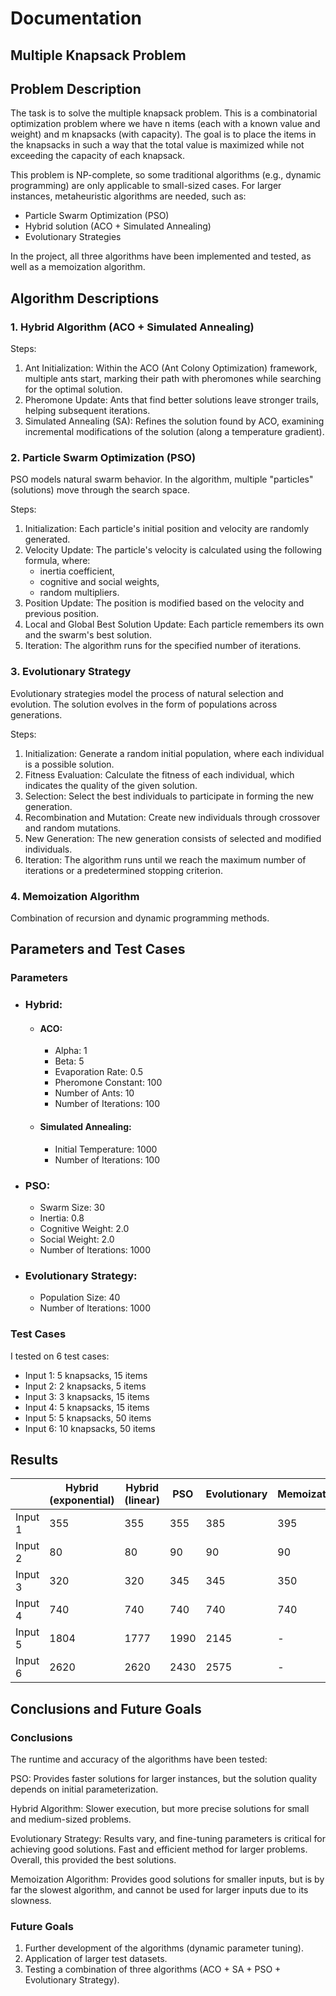 # Documentation
## Multiple Knapsack Problem

## Problem Description

The task is to solve the multiple knapsack problem.
This is a combinatorial optimization problem where we have n items (each with a known value and weight)
and m knapsacks (with capacity). The goal is to place the items in the knapsacks in such a way that
the total value is maximized while not exceeding the capacity of each knapsack.

This problem is NP-complete, so some traditional algorithms (e.g., dynamic programming)
are only applicable to small-sized cases. For larger instances, metaheuristic algorithms are needed,
such as:

- Particle Swarm Optimization (PSO)
- Hybrid solution (ACO + Simulated Annealing)
- Evolutionary Strategies

In the project, all three algorithms have been implemented and tested, as well as a memoization algorithm.

## Algorithm Descriptions
### 1. Hybrid Algorithm (ACO + Simulated Annealing)
Steps:

1. Ant Initialization: Within the ACO (Ant Colony Optimization) framework, multiple ants start, marking their path with pheromones while searching for the optimal solution.
2. Pheromone Update: Ants that find better solutions leave stronger trails, helping subsequent iterations.
3. Simulated Annealing (SA): Refines the solution found by ACO, examining incremental modifications of the solution (along a temperature gradient).

### 2. Particle Swarm Optimization (PSO)
PSO models natural swarm behavior. In the algorithm, multiple "particles" (solutions) move through the search space.

Steps:

1. Initialization: Each particle's initial position and velocity are randomly generated.
2. Velocity Update: The particle's velocity is calculated using the following formula, where:
    - inertia coefficient,
    - cognitive and social weights,
    - random multipliers.
3. Position Update: The position is modified based on the velocity and previous position.
4. Local and Global Best Solution Update: Each particle remembers its own and the swarm's best solution.
5. Iteration: The algorithm runs for the specified number of iterations.

### 3. Evolutionary Strategy
Evolutionary strategies model the process of natural selection and evolution. The solution evolves in the form of populations across generations.

Steps:
1. Initialization: Generate a random initial population, where each individual is a possible solution.
2. Fitness Evaluation: Calculate the fitness of each individual, which indicates the quality of the given solution.
3. Selection: Select the best individuals to participate in forming the new generation.
4. Recombination and Mutation: Create new individuals through crossover and random mutations.
5. New Generation: The new generation consists of selected and modified individuals.
6. Iteration: The algorithm runs until we reach the maximum number of iterations or a predetermined stopping criterion.

### 4. Memoization Algorithm
Combination of recursion and dynamic programming methods.

## Parameters and Test Cases
### Parameters
- ### Hybrid:
  - #### ACO:
    - Alpha: 1
    - Beta: 5
    - Evaporation Rate: 0.5
    - Pheromone Constant: 100
    - Number of Ants: 10
    - Number of Iterations: 100
  - #### Simulated Annealing:
    - Initial Temperature: 1000
    - Number of Iterations: 100
- ### PSO:
  - Swarm Size: 30
  - Inertia: 0.8
  - Cognitive Weight: 2.0
  - Social Weight: 2.0
  - Number of Iterations: 1000
- ### Evolutionary Strategy:
  - Population Size: 40
  - Number of Iterations: 1000

### Test Cases
I tested on 6 test cases:
  - Input 1: 5 knapsacks, 15 items
  - Input 2: 2 knapsacks, 5 items
  - Input 3: 3 knapsacks, 15 items
  - Input 4: 5 knapsacks, 15 items
  - Input 5: 5 knapsacks, 50 items
  - Input 6: 10 knapsacks, 50 items

## Results

|         | Hybrid (exponential) | Hybrid (linear) | PSO  | Evolutionary | Memoization |
|---------|----------------------|-----------------|------|--------------|-------------|
| Input 1 | 355                  | 355             | 355  | 385          | 395         |
| Input 2 | 80                   | 80              | 90   | 90           | 90          |
| Input 3 | 320                  | 320             | 345  | 345          | 350         |
| Input 4 | 740                  | 740             | 740  | 740          | 740         |
| Input 5 | 1804                 | 1777            | 1990 | 2145         | -           |
| Input 6 | 2620                 | 2620            | 2430 | 2575         | -           |

## Conclusions and Future Goals
### Conclusions
The runtime and accuracy of the algorithms have been tested:

PSO: Provides faster solutions for larger instances, but the solution quality depends on initial parameterization.

Hybrid Algorithm: Slower execution, but more precise solutions for small and medium-sized problems.

Evolutionary Strategy: Results vary, and fine-tuning parameters is critical for achieving good solutions.
Fast and efficient method for larger problems. Overall, this provided the best solutions.

Memoization Algorithm: Provides good solutions for smaller inputs, but is by far the slowest algorithm,
and cannot be used for larger inputs due to its slowness.

### Future Goals
1. Further development of the algorithms (dynamic parameter tuning).
2. Application of larger test datasets.
3. Testing a combination of three algorithms (ACO + SA + PSO + Evolutionary Strategy).
